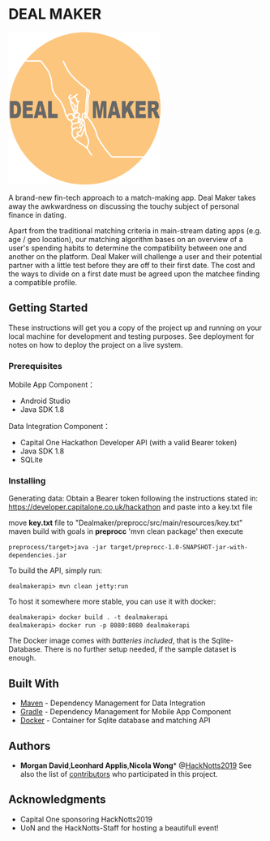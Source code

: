 
# DEAL MAKER

<img src="/logo_dealmaker.png" width="300" height="300"/>

A brand-new fin-tech approach to a match-making app.
Deal Maker takes away the awkwardness on discussing the touchy subject of personal finance in dating.

Apart from the traditional matching criteria in main-stream dating apps (e.g. age / geo location), our matching algorithm bases on an overview of a user's spending habits to determine the compatibility between one and another on the platform.
Deal Maker will challenge a user and their potential partner with a little test before they are off to their first date.
The cost and the ways to divide on a first date must be agreed upon the matchee finding a compatible profile.

## Getting Started

These instructions will get you a copy of the project up and running on your local machine for development and testing purposes. See deployment for notes on how to deploy the project on a live system.


### Prerequisites
Mobile App Component：
- Android Studio
- Java SDK 1.8

Data Integration Component：
- Capital One Hackathon Developer API (with a valid Bearer token)
- Java SDK 1.8
- SQLite

### Installing
Generating data:
Obtain a Bearer token following the instructions stated in:
https://developer.capitalone.co.uk/hackathon and paste into a key.txt file

move **key.txt** file to "Dealmaker/preprocc/src/main/resources/key.txt"
maven build with goals in **preprocc** 'mvn clean package' then execute 
```shell
preprocess/target>java -jar target/preprocc-1.0-SNAPSHOT-jar-with-dependencies.jar 

```

To build the API, simply run:
```shell
dealmakerapi> mvn clean jetty:run
```

To host it somewhere more stable, you can use it with docker:
```shell
dealmakerapi> docker build . -t dealmakerapi
dealmakerapi> docker run -p 8080:8080 dealmakerapi
```

The Docker image comes with *batteries included*, that is the Sqlite-Database. 
There is no further setup needed, if the sample dataset is enough.  

## Built With

* [Maven](https://maven.apache.org/) - Dependency Management for Data Integration
* [Gradle](https://gradle.org) - Dependency Management for Mobile App Component
* [Docker](https://www.docker.com) - Container for Sqlite database and matching API


## Authors

* **Morgan David**,**Leonhard Applis**,**Nicola Wong*** @[HackNotts2019](https://www.hacknotts.com/)
See also the list of [contributors](https://github.com/Twonki/Dealmaker/contributors) who participated in this project.

## Acknowledgments

* Capital One sponsoring HackNotts2019
* UoN and the HackNotts-Staff for hosting a beautifull event!
